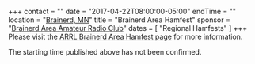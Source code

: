 +++
contact = ""
date = "2017-04-22T08:00:00-05:00"
endTime = ""
location = "[Brainerd, MN](http://www.arrl.org/hamfests/brainerd-area-hamfest-3)"
title = "Brainerd Area Hamfest"
sponsor = "[Brainerd Area Amateur Radio Club](http://brainerdham.org/)"
dates = [ "Regional Hamfests" ]
+++
Please visit the
[ARRL Brainerd Area Hamfest page](http://www.arrl.org/hamfests/brainerd-area-hamfest-3)
for more information.

The starting time published above has not been confirmed.

